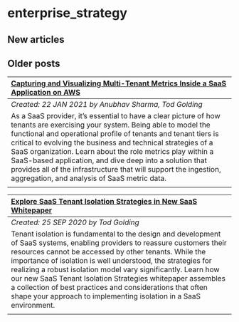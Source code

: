# enterprise_strategy

## New articles

## Older posts
| [Capturing and Visualizing Multi-Tenant Metrics Inside a SaaS Application on AWS](https://aws.amazon.com/blogs/apn/capturing-and-visualizing-multi-tenant-metrics-inside-a-saas-application-on-aws/) |
|:----------|
| *Created: 22 JAN 2021 by Anubhav Sharma, Tod Golding* | 
| As a SaaS provider, it’s essential to have a clear picture of how tenants are exercising your system. Being able to model the functional and operational profile of tenants and tenant tiers is critical to evolving the business and technical strategies of a SaaS organization. Learn about the role metrics play within a SaaS-based application, and dive deep into a solution that provides all of the infrastructure that will support the ingestion, aggregation, and analysis of SaaS metric data. | 
|  | 

| [Explore SaaS Tenant Isolation Strategies in New SaaS Whitepaper](https://aws.amazon.com/blogs/apn/explore-saas-tenant-isolation-strategies-in-new-saas-whitepaper/) |
|:----------|
| *Created: 25 SEP 2020 by Tod Golding* | 
| Tenant isolation is fundamental to the design and development of SaaS systems, enabling providers to reassure customers their resources cannot be accessed by other tenants. While the importance of isolation is well understood, the strategies for realizing a robust isolation model vary significantly. Learn how our new SaaS Tenant Isolation Strategies whitepaper assembles a collection of best practices and considerations that often shape your approach to implementing isolation in a SaaS environment. | 
|  | 

